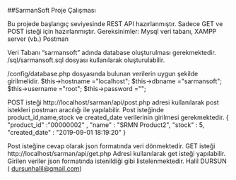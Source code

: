 ##SarmanSoft Proje Çalışması

Bu projede başlangıç seviyesinde REST API hazırlanmıştır.  Sadece GET ve POST isteği için hazırlanmıştır.
Gereksinimler:
Mysql veri tabanı, XAMPP server (vb.)
Postman 

Veri Tabanı
“sarmansoft” adında database oluşturulması gerekmektedir.
/sql/sarmansoft.sql dosyası kullanılarak oluşturulabilir.

/config/database.php dosyasında bulunan verilerin uygun şekilde girilmelidir.
 $this->hostname ="localhost";
 $this->dbname   ="sarmansoft";
 $this->username   ="root";
 $this->password  ="";
 
POST isteği
http://localhost/sarman/api/post.php
adresi kullanılarak post istekleri postman aracılığı ile yapılabilir. Post isteğinde product_id,name,stock ve created_date verilerinin girilmesi gerekmektedir.
  {
    "product_id" :"00000002" ,
    "name" : "SRMN Product2",
    "stock" : 5,
    "created_date" : "2019-09-01 18:19:20"
  }

Post isteğine cevap olarak json formatında veri dönmektedir.
GET isteği
http://localhost/sarman/api/get.php
Adresi kullanılarak get isteği yapılabilir. Girilen veriler json formatında istenildiği gibi listelenmektedir.
Halil DURSUN ( dursunhalil@gmail.com)

